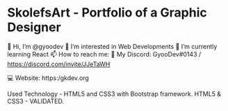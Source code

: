 # SkolefsArt - Portfolio of a Graphic Designer
👋 Hi, I’m @gyoodev
👀 I’m interested in Web Developments
🌱 I’m currently learning React
📫 How to reach me:
📱 My Discord: GyooDev#0143 / https://discord.com/invite/JJeTaWH

💻 Website: https:/gkdev.org

Used Technology - HTML5 and CSS3 with Bootstrap framework.
HTML5 & CSS3 - VALIDATED.
